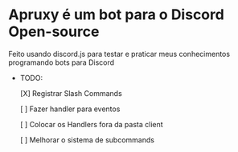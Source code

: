 # Apruxy é um bot para o Discord Open-source

Feito usando discord.js para testar e praticar meus conhecimentos programando bots para Discord

- TODO:

    [X] Registrar Slash Commands

    [ ] Fazer handler para eventos

    [ ] Colocar os Handlers fora da pasta client
    
    [ ] Melhorar o sistema de subcommands